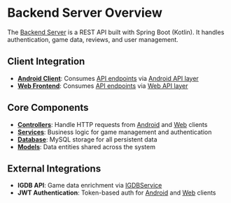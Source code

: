 # Backend Server Overview

The [Backend Server](backend/overview.md) is a REST API built with Spring Boot (Kotlin).
It handles authentication, game data, reviews, and user management.

## Client Integration

- **[Android Client](android/overview.md)**: Consumes [API endpoints](backend/api.md) via [Android API layer](android/api.md)
- **[Web Frontend](web/overview.md)**: Consumes [API endpoints](backend/api.md) via [Web API layer](web/api.md)

## Core Components

- **[Controllers](backend/key-classes.md#Controllers)**: Handle HTTP requests from [Android](android/overview.md) and [Web](web/overview.md) clients
- **[Services](backend/key-classes.md#Services)**: Business logic for game management and authentication
- **[Database](backend/database.md)**: MySQL storage for all persistent data
- **[Models](backend/key-classes.md#Models)**: Data entities shared across the system

## External Integrations

- **IGDB API**: Game data enrichment via [IGDBService](backend/key-classes.md#IGDBService)
- **JWT Authentication**: Token-based auth for [Android](android/overview.md) and [Web](web/overview.md) clients 